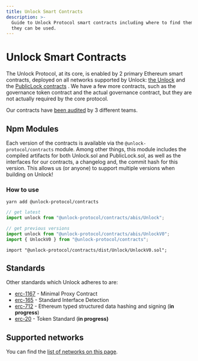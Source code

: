 ```yaml
---
title: Unlock Smart Contracts
description: >-
  Guide to Unlock Protocol smart contracts including where to find them and how
  they can be used.
---
```

# Unlock Smart Contracts

The Unlock Protocol, at its core, is enabled by 2 primary Ethereum smart contracts, deployed on all networks supported by Unlock: [the Unlock](Unlock/) and the [PublicLock contracts](public-lock/) . We have a few more contracts, such as the governance token contract and the actual governance contract, but they are not actually required by the core protocol.

Our contracts have [been audited](audits.md) by 3 different teams.

## Npm Modules

Each version of the contracts is available via the `@unlock-protocol/contracts` module. Among other things, this module includes the compiled artifacts for both Unlock.sol and PublicLock.sol, as well as the interfaces for our contracts, a changelog and, the commit hash for this version. This allows us (or anyone) to support multiple versions when building on Unlock!

### How to use

```shell
yarn add @unlock-protocol/contracts
```

```js
// get latest
import unlock from "@unlock-protocol/contracts/abis/Unlock";

// get previous versions
import unlock from "@unlock-protocol/contracts/abis/UnlockV0";
import { UnlockV0 } from "@unlock-protocol/contracts";
```

```solidity
import "@unlock-protocol/contracts/dist/Unlock/UnlockV0.sol";
```

## Standards

Other standards which Unlock adheres to are:

- [erc-1167](https://eips.ethereum.org/EIPS/eip-1167) - Minimal Proxy Contract
- [erc-165](https://eips.ethereum.org/EIPS/eip-165) - Standard Interface Detection
- [erc-712](https://eips.ethereum.org/EIPS/eip-712) - Ethereum typed structured data hashing and signing (**in progress**)
- [erc-20](https://eips.ethereum.org/EIPS/eip-20) - Token Standard (**in progress)**

## Supported networks

You can find the [list of networks on this page](unlock/networks.md).
